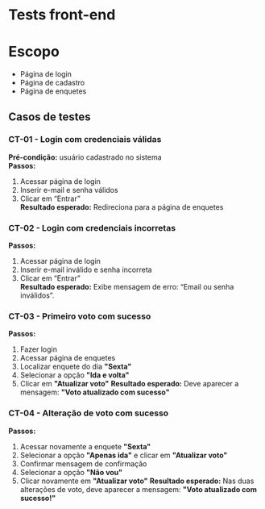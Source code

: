 # Tests front-end

# Escopo
- Página de login
- Página de cadastro
- Página de enquetes

## Casos de testes

### CT-01 - Login com credenciais válidas
**Pré-condição:** usuário cadastrado no sistema  
**Passos:**
1. Acessar página de login
2. Inserir e-mail e senha válidos
3. Clicar em “Entrar”  
**Resultado esperado:** Redireciona para a página de enquetes

### CT-02 - Login com credenciais incorretas
**Passos:**
1. Acessar página de login
2. Inserir e-mail inválido e senha incorreta
3. Clicar em “Entrar”  
**Resultado esperado:** Exibe mensagem de erro: “Email ou senha inválidos”.

### CT-03 - Primeiro voto com sucesso
**Passos:**
1. Fazer login
2. Acessar página de enquetes
3. Localizar enquete do dia **"Sexta"**
4. Selecionar a opção **"Ida e volta"**
5. Clicar em **"Atualizar voto"**
**Resultado esperado:** Deve aparecer a mensagem: **"Voto atualizado com sucesso"**

### CT-04 - Alteração de voto com sucesso
**Passos:**
1. Acessar novamente a enquete **"Sexta"**
2. Selecionar a opção **"Apenas ida"** e clicar em **"Atualizar voto"**
3. Confirmar mensagem de confirmação
4. Selecionar a opção **"Não vou"**
5. Clicar novamente em **"Atualizar voto"**
**Resultado esperado:** Nas duas alterações de voto, deve aparecer a mensagem: **"Voto atualizado com sucesso!"**
